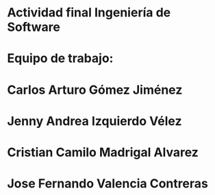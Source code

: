 # Actividad final Ingeniería de Software
# Equipo de trabajo:
# Carlos Arturo Gómez Jiménez
# Jenny Andrea Izquierdo Vélez
# Cristian Camilo Madrigal Alvarez
# Jose Fernando Valencia Contreras
